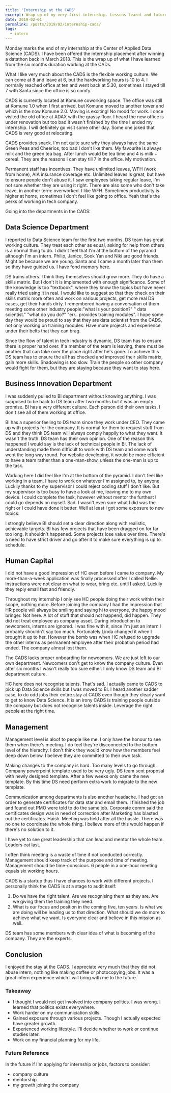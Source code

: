 ```yaml
---
title: 'Internship at the CADS'
excerpt: Wrap up of my very first internship. Lessons learnt and future thoughts.
date: 2019-02-01
permalink: /posts/2019/02/internship-cads/
tags: 
  - intern
---
```


Monday marks the end of my internship at the Center of Applied Data Science (CADS). I have been offered the internship placement after winning a datathon back in March 2018. This is the wrap up of what I have learned from the six months duration working at the CADs.

What I like very much about the CADS is the flexible working culture. We can come at 8 and leave at 6, but the hardworking hours is 10 to 4. I normally reached office at ten and went back at 5.30, sometimes I stayed till 7 with Santa since the office is so comfy.

CADS is currently located at Komune coworking space. The office was still at Komune 1.0 when I first arrived, but Komune moved to another tower and which is the now Komune 2.0. Moving is exciting! No mood for work. I once visited the old office at ADAX with the grassy floor. I heard the new office is under renovation but too bad it wasn't finished by the time I ended my internship. I will definitely go visit some other day. Some one joked that CADS is very good at relocating.

CADS provides snack. I'm not quite sure why they always have the same Green Peas and Cheerios, too bad I don't like them. My favourite is always milk and the green tea bag. After lunch would be tea time and 4 is milk + cereal. They are the reasons I can stay till 7 in the office. My motivation.

Permanent staff has incentives. They have unlimited leaves, WFH (work from home), AIA insurance coverage etc. Unlimited leaves is great, but have to ensure people don't abuse it. I saw employees taking regular leave, I'm not sure whether they are using it right. There are also some who don't take leave, in another term: overworked. I like WFH. Sometimes productivity is higher at home, sometimes I don't feel like going to office. Yeah that's the perks of working in tech company.

Going into the departments in the CADS:

## Data Science Department

I reported to Data Science team for the first two months. DS team has great working culture. They treat each other as equal, asking for help from others is a normal thing to do. I didn't feel that I'm at the bottom of the pyramid although I'm an intern. Philip, Janice, Sook Yan and Niki are good friends. Might be because we are young. Santa and I came a month later than them so they have guided us. I have fond memory here.

DS trains others. I think they themselves should grow more. They do have a skills matrix. But I don't it is implemented with enough significance. Some of the knowledge is too "textbook", where they know the topics but have never really tried using it in real. I would like to suggest so that they check on their skills matrix more often and work on various projects, get more real DS cases, get their hands dirty. I remembered having a conversation of them meeting some other industry people:"what is your position?" " data scientist." "what do you do?" "err.. provides training modules". I hope some day they would be proud to say that they are data scientist from the CADS, not only working on training modules. Have more projects and experience under their belts that they can brag.

Since the flow of talent in tech industry is dynamic, DS team has to ensure there is proper hand over. If a member of the team is leaving, there must be another that can take over the place right after he's gone. To achieve this DS team has to ensure the all has checked and improved their skills matrix, gain more skills. Shadowing is too slow. Train the people so other company would fight for them, but they are staying because they want to stay here. 

## Business Innovation Department

I was suddenly pulled to BI department without knowing anything. I was supposed to be back to DS team after two months but it was an empty promise. BI has a very different culture. Each person did their own tasks. I don't see all of them working at office.

BI has a superior feeling to DS team since they work under CEO. They came up with projects for the company. It is normal for them to request stuff from DS and they think DS team will always comply happily to what they want. It wasn't the truth. DS team has their own opinion. One of the reason this happened I would say is the lack of technical people in BI. The lack of understanding made them difficult to work with DS team and some work went the long way round. For website developing, it would be more efficient to have a team rather than a one-man-show, unless the one-man is up to the task.

Working here I did feel like I'm at the bottom of the pyramid. I don't feel like working in a team. I have to work on whatever I'm assigned to, by anyone. Luckily thanks to my supervisor I could reject coding stuff I don't like. But my supervisor is too busy to have a look at me, leaving me to my own device. I could complete the task, however without mentor the furthest I could go depends on myself. Sad. I wasn't even sure what I did was the right or I could have done it better. Well at least I got some exposure to new topics.

I strongly believe BI should set a clear direction along with realistic, achievable targets. BI has few projects that have been dragged on for far too long. It shouldn't happened. Some projects lose value over time. There's a need to have strict driver and go after it to make sure everything is up to schedule.

## Human Capital

I did not have a good impression of HC even before I came to company. My more-than-a-week application was finally processed after I called Nellie. Instructions were not clear on what to wear, bring etc. until I asked. Luckily they reply email fast and friendly.

Throughout my internship I only see HC people doing their work within their scope, nothing more. Before joining the company I had the impression that HR people will always be smiling and saying hi to everyone, the happy mood bringer. Not here. A lot of stuff that should not happend, did happen. They did not treat employee as company asset. During introduction to newcomers, interns are ignored. I was fine with it, since I'm just an intern I probably shouldn't say too much. Fortunately Linda changed it when I brought it up to her. However the bomb was when HC refused to upgrade the other interns as permanent employee after their probation period had ended. The company almost lost them.

The CADS lacks proper onboarding for newcomers. We are just left to our own department. Newcomers don't get to know the company culture. Even after six months I wasn't really too sure either. I only know DS team and BI department culture.

HC here does not recognise talents. That's sad. I actually came to CADS to pick up Data Science skills but I was moved to BI. I heard another sadder case, to do odd jobs their entire stay at CADS even though they clearly want to get to know Data Science. It is an irony CADS is training people outside the company but does not recognise talents inside. Leverage the right people at the right time.

## Management

Management level is aloof to people like me. I only have the honour to see them when there's meeting. I do feel they're disconnected to the bottom level of the hierachy. I don't think they would know how the members feel deep down below. I believe they are committed to their own task. 

Making changes to the company is hard. Too many levels to go through. Company powerpoint template used to be very ugly. DS team sent proposal with newly designed template. After a few weeks only came the new template. By this time DS need perform extra work to migrate to the new template. 

Communication among departments is also another headache. I had got an order to generate certificates for data star and email them. I finished the job and found out PMO were told to do the same job. Corporate comm said the certificates design was in need of correction after Marketing has blasted out the certificates. Haish. Meeting was held after all the hassle. There was no one to coordinate the whole thing. I believe more of this would happen if there's no solution to it.

I have yet to see great leadership that can lead and mentor the whole team. Leaders eat last.

I often think meeting is a waste of time if not conducted correctly. Management should keep track of the purpose and time of meeting. Management should be time-conscious. 6 people in a one-hour meeting equals six working hours.

CADS is a startup thus I have chances to work with different projects. I personally think the CADS is at a stage to audit itself:
1. Do we have the right talent. Are we recognising them as they are. Are we giving them the training they need.
2. What is our focus and position in the coming five, ten years. Is what we are doing will be leading us to that direction. What should we do more to achieve what we want. Is everyone clear and believe in this mission as well.

DS team has some members with clear idea of what is becoming of the company. They are the experts.

## Conclusion

I enjoyed the stay at the CADS. I appreciate very much that they did not abuse intern, nothing like making coffee or photocopying jobs. It was a great intern experience which I will bring with me to the future.

### Takeaway

- I thought I would not get involved into company politics. I was wrong. I learned that politics exists everywhere.
- Work harder on my communiciation skills.
- Gained exposure through various projects. Though I actually expected have greater growth.
- Experienced working lifestyle. I'll decide whether to work or continue studies later.
- Work on my financial planning for my life.

### Future Reference

In the future if I'm applying for internship or jobs, factors to consider:
- company culture
- mentorship
- my growth joining the company

